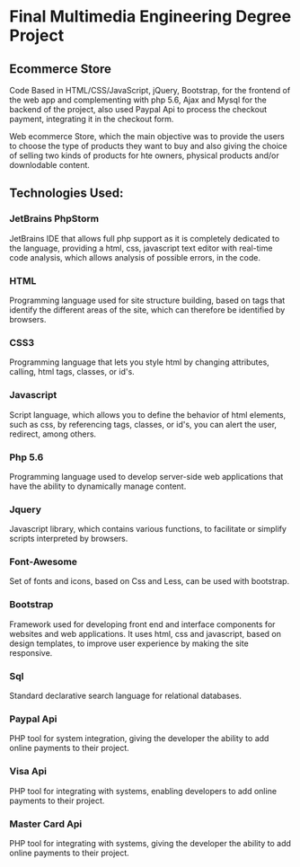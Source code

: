 # Final Multimedia Engineering Degree Project

## Ecommerce Store 

Code Based in HTML/CSS/JavaScript, jQuery, Bootstrap, for the frontend of the web app and complementing with php 5.6, Ajax and Mysql for the backend of the project, also used Paypal Api to process the checkout payment, integrating it in the checkout form.

Web ecommerce Store, which the main objective was to provide the users to choose the type of products they want to buy and also giving the choice of selling two kinds of products for hte owners, physical products and/or downlodable content.


## Technologies Used:

  ### JetBrains PhpStorm
  JetBrains IDE that allows full php support as it is completely dedicated to the language, providing a html, css, javascript text editor with real-time code analysis, which allows analysis of possible errors, in the code.

### HTML
  Programming language used for site structure building, based on tags that identify the different areas of the site, which can therefore be identified by browsers.

  ### CSS3
  Programming language that lets you style html by changing attributes, calling, html tags, classes, or id's.

  ### Javascript
  Script language, which allows you to define the behavior of html elements, such as css, by referencing tags, classes, or id's, you can alert the user, redirect, among others.

  ### Php 5.6
  Programming language used to develop server-side web applications that have the ability to dynamically manage content.

  ### Jquery
  Javascript library, which contains various functions, to facilitate or simplify scripts interpreted by browsers.


  ### Font-Awesome 
  Set of fonts and icons, based on Css and Less, can be used with bootstrap.

 ###  Bootstrap 
 Framework used for developing front end and interface components for websites and web applications. It uses html, css and javascript, based on design templates, to improve user experience by making the site responsive.


  ### Sql
  Standard declarative search language for relational databases.

  ### Paypal Api
  PHP tool for system integration, giving the developer the ability to add online payments to their project.

  ### Visa Api
  PHP tool for integrating with systems, enabling developers to add online payments to their project.

  ### Master Card Api
  PHP tool for integrating with systems, giving the developer the ability to add online payments to their project.
